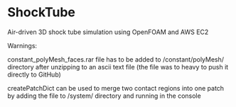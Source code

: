 # ShockTube
Air-driven 3D shock tube simulation using OpenFOAM and AWS EC2

Warnings:

constant_polyMesh_faces.rar file has to be added to /constant/polyMesh/ directory after unzipping to an ascii text file (the file was to heavy to push it directly to GitHub)

createPatchDict can be used to merge two contact regions into one patch by adding the file to /system/ directory and running in the console
